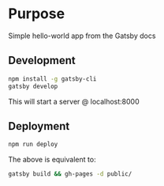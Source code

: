 # Purpose

Simple hello-world app from the Gatsby docs

## Development

```sh
npm install -g gatsby-cli
gatsby develop
```

This will start a server @ localhost:8000

## Deployment

```sh
npm run deploy
```

The above is equivalent to:

```sh
gatsby build && gh-pages -d public/
```
